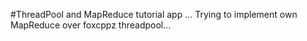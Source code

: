 #ThreadPool and MapReduce tutorial app ...
Trying to implement own MapReduce over foxcppz threadpool... 
